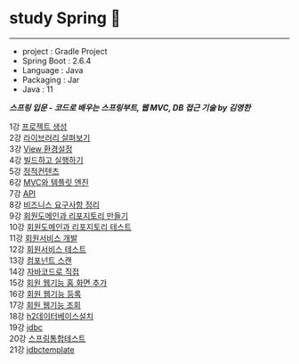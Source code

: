 # study Spring 🌱

***

* project : Gradle Project
* Spring Boot : 2.6.4
* Language : Java
* Packaging : Jar
* Java : 11

***스프링 입문 - 코드로 배우는 스프링부트, 웹 MVC, DB 접근 기술 by 김영한***

1강 [프로젝트 생성](https://youtu.be/cEaPR63Khuo)   
2강 [라이브러리 살펴보기](https://youtu.be/lqjOqeVzzsc)   
3강 [View 환경설정](https://youtu.be/tbNfjC4Wwh8)   
4강 [빌드하고 실행하기](https://youtu.be/OMm7Hs4q4Sw)   
5강 [정적컨텐츠](https://youtu.be/FT33eS7qaAc)   
6강 [MVC와 템플릿 엔진](https://youtu.be/oPvmfm_97es)    
7강 [API](https://youtu.be/v17ZwTFAL-0)   
8강 [비즈니스 요구사항 정리](https://youtu.be/bgZPcWsDUuI)  
9강 [회원도메인과 리포지토리 만들기](https://youtu.be/tw1H19txBb0)  
10강 [회원도메인과 리포지토리 테스트](https://youtu.be/iWeK9Lfgsss)   
11강 [회원서비스 개발](https://youtu.be/iEbRPszh19g)   
12강 [회원서비스 테스트](https://youtu.be/KPYb-f9xzMQ)   
13강 [컴포넌트 스캔](https://youtu.be/FqYF9vHW-K4)    
14강 [자바코드로 직접](https://youtu.be/fPanO_f4_Ag)    
15강 [회원 웹기능 홈 화면 추가](https://youtu.be/StLaE-SFZuk)    
16강 [회원 웹기능 등록](https://youtu.be/kuMmzVOFyBs)    
17강 [회원 웹기능 조회](https://youtu.be/nffimOw9DZQ)    
18강 [h2데이터베이스설치](https://youtu.be/2M8BQE4awRU)  
19강 [jdbc](https://youtu.be/RUU-QbDVC0M)  
20강 [스프링통합테스트](https://youtu.be/YxaYMEAUfDg)  
21강 [jdbctemplate](https://youtu.be/XOZbQeflUVs)  
